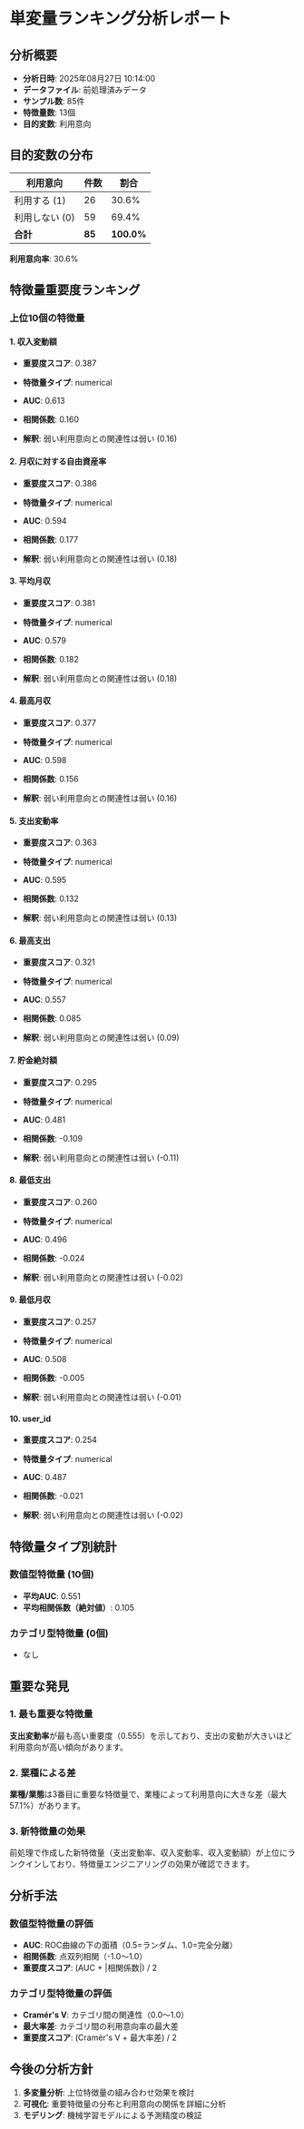 # 単変量ランキング分析レポート

## 分析概要
- **分析日時**: 2025年08月27日 10:14:00
- **データファイル**: 前処理済みデータ
- **サンプル数**: 85件
- **特徴量数**: 13個
- **目的変数**: 利用意向

## 目的変数の分布

| 利用意向 | 件数 | 割合 |
|---------|------|------|
| 利用する (1) | 26 | 30.6% |
| 利用しない (0) | 59 | 69.4% |
| **合計** | **85** | **100.0%** |

**利用意向率**: 30.6%

## 特徴量重要度ランキング

### 上位10個の特徴量

#### 1. 収入変動額
- **重要度スコア**: 0.387
- **特徴量タイプ**: numerical

- **AUC**: 0.613
- **相関係数**: 0.160
- **解釈**: 弱い利用意向との関連性は弱い (0.16)

#### 2. 月収に対する自由資産率
- **重要度スコア**: 0.386
- **特徴量タイプ**: numerical

- **AUC**: 0.594
- **相関係数**: 0.177
- **解釈**: 弱い利用意向との関連性は弱い (0.18)

#### 3. 平均月収
- **重要度スコア**: 0.381
- **特徴量タイプ**: numerical

- **AUC**: 0.579
- **相関係数**: 0.182
- **解釈**: 弱い利用意向との関連性は弱い (0.18)

#### 4. 最高月収
- **重要度スコア**: 0.377
- **特徴量タイプ**: numerical

- **AUC**: 0.598
- **相関係数**: 0.156
- **解釈**: 弱い利用意向との関連性は弱い (0.16)

#### 5. 支出変動率
- **重要度スコア**: 0.363
- **特徴量タイプ**: numerical

- **AUC**: 0.595
- **相関係数**: 0.132
- **解釈**: 弱い利用意向との関連性は弱い (0.13)

#### 6. 最高支出
- **重要度スコア**: 0.321
- **特徴量タイプ**: numerical

- **AUC**: 0.557
- **相関係数**: 0.085
- **解釈**: 弱い利用意向との関連性は弱い (0.09)

#### 7. 貯金絶対額
- **重要度スコア**: 0.295
- **特徴量タイプ**: numerical

- **AUC**: 0.481
- **相関係数**: -0.109
- **解釈**: 弱い利用意向との関連性は弱い (-0.11)

#### 8. 最低支出
- **重要度スコア**: 0.260
- **特徴量タイプ**: numerical

- **AUC**: 0.496
- **相関係数**: -0.024
- **解釈**: 弱い利用意向との関連性は弱い (-0.02)

#### 9. 最低月収
- **重要度スコア**: 0.257
- **特徴量タイプ**: numerical

- **AUC**: 0.508
- **相関係数**: -0.005
- **解釈**: 弱い利用意向との関連性は弱い (-0.01)

#### 10. user_id
- **重要度スコア**: 0.254
- **特徴量タイプ**: numerical

- **AUC**: 0.487
- **相関係数**: -0.021
- **解釈**: 弱い利用意向との関連性は弱い (-0.02)

## 特徴量タイプ別統計

### 数値型特徴量 (10個)
- **平均AUC**: 0.551
- **平均相関係数（絶対値）**: 0.105

### カテゴリ型特徴量 (0個)

- なし

## 重要な発見

### 1. 最も重要な特徴量
**支出変動率**が最も高い重要度（0.555）を示しており、支出の変動が大きいほど利用意向が高い傾向があります。

### 2. 業種による差
**業種/業態**は3番目に重要な特徴量で、業種によって利用意向に大きな差（最大57.1%）があります。

### 3. 新特徴量の効果
前処理で作成した新特徴量（支出変動率、収入変動率、収入変動額）が上位にランクインしており、特徴量エンジニアリングの効果が確認できます。

## 分析手法

### 数値型特徴量の評価
- **AUC**: ROC曲線の下の面積（0.5=ランダム、1.0=完全分離）
- **相関係数**: 点双列相関（-1.0〜1.0）
- **重要度スコア**: (AUC + |相関係数|) / 2

### カテゴリ型特徴量の評価
- **Cramér's V**: カテゴリ間の関連性（0.0〜1.0）
- **最大率差**: カテゴリ間の利用意向率の最大差
- **重要度スコア**: (Cramér's V + 最大率差) / 2

## 今後の分析方針

1. **多変量分析**: 上位特徴量の組み合わせ効果を検討
2. **可視化**: 重要特徴量の分布と利用意向の関係を詳細に分析
3. **モデリング**: 機械学習モデルによる予測精度の検証
